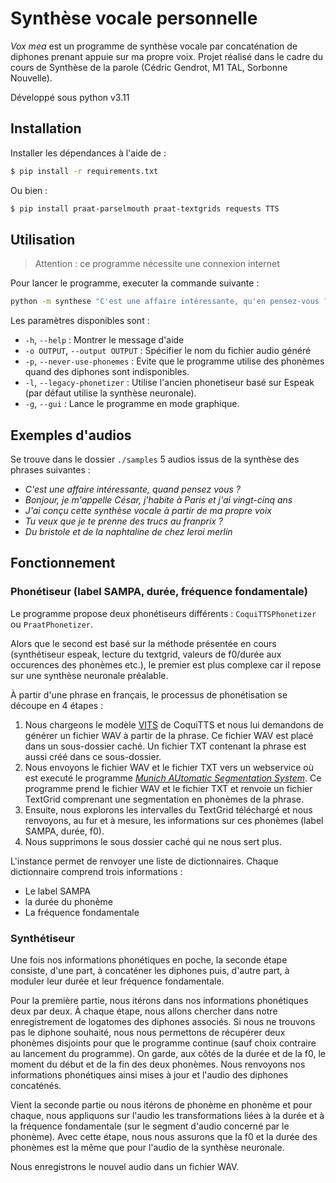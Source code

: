 # Synthèse vocale personnelle

_Vox mea_ est un programme de synthèse vocale par concaténation de diphones prenant appuie sur ma propre voix. Projet réalisé dans le cadre du cours de Synthèse de la parole (Cédric Gendrot, M1 TAL, Sorbonne Nouvelle).

Développé sous python v3.11

## Installation

Installer les dépendances à l'aide de :

```bash
$ pip install -r requirements.txt
```

Ou bien :

```bash
$ pip install praat-parselmouth praat-textgrids requests TTS
```

## Utilisation

> Attention : ce programme nécessite une connexion internet

Pour lancer le programme, executer la commande suivante :

```bash
python -m synthese "C'est une affaire intéressante, qu'en pensez-vous ?"
```

Les paramètres disponibles sont :

* `-h`, `--help` : Montrer le message d'aide
* `-o OUTPUT`, `--output OUTPUT` : Spécifier le nom du fichier audio généré
* `-p`, `--never-use-phonemes` : Evite que le programme utilise des phonèmes quand des diphones sont indisponibles.
* `-l`, `--legacy-phonetizer` : Utilise l'ancien phonetiseur basé sur Espeak (par défaut utilise la synthèse neuronale).
* `-g`, `--gui` : Lance le programme en mode graphique.

## Exemples d'audios

Se trouve dans le dossier `./samples` 5 audios issus de la synthèse des phrases suivantes :

* _C'est une affaire intéressante, quand pensez vous ?_
* _Bonjour, je m'appelle César, j'habite à Paris et j'ai vingt-cinq ans_
* _J'ai conçu cette synthèse vocale à partir de ma propre voix_
* _Tu veux que je te prenne des trucs au franprix ?_
* _Du bristole et de la naphtaline de chez leroi merlin_


## Fonctionnement

### Phonétiseur (label SAMPA, durée, fréquence fondamentale)

Le programme propose deux phonétiseurs différents : `CoquiTTSPhonetizer` ou `PraatPhonetizer`.

Alors que le second est basé sur la méthode présentée en cours (synthétiseur espeak, lecture du textgrid, valeurs de f0/durée aux occurences des phonèmes etc.), le premier est plus complexe car il repose sur une synthèse neuronale préalable.

À partir d'une phrase en français, le processus de phonétisation se découpe en 4 étapes :

1. Nous chargeons le modèle [VITS](https://docs.coqui.ai/en/latest/models/vits.html) de CoquiTTS et nous lui demandons de générer un fichier WAV à partir de la phrase. Ce fichier WAV est placé dans un sous-dossier caché. Un fichier TXT contenant la phrase est aussi créé dans ce sous-dossier.
2. Nous envoyons le fichier WAV et le fichier TXT vers un webservice où est executé le programme [_Munich AUtomatic Segmentation System_](https://www.bas.uni-muenchen.de/Bas/BasMAUS.html). Ce programme prend le fichier WAV et le fichier TXT et renvoie un fichier TextGrid comprenant une segmentation en phonèmes de la phrase.
3. Ensuite, nous explorons les intervalles du TextGrid téléchargé et nous renvoyons, au fur et à mesure, les informations sur ces phonèmes (label SAMPA, durée, f0).
4. Nous supprimons le sous dossier caché qui ne nous sert plus.

L'instance permet de renvoyer une liste de dictionnaires. Chaque dictionnaire comprend trois informations :

* Le label SAMPA
* la durée du phonème
* La fréquence fondamentale

### Synthétiseur

Une fois nos informations phonétiques en poche, la seconde étape consiste, d'une part, à concaténer les diphones puis, d'autre part, à moduler leur durée et leur fréquence fondamentale.

Pour la première partie, nous itérons dans nos informations phonétiques deux par deux. À chaque étape, nous allons chercher dans notre enregistrement de logatomes des diphones associés. Si nous ne trouvons pas le diphone souhaité, nous nous permettons de récupérer deux phonèmes disjoints pour que le programme continue (sauf choix contraire au lancement du programme). On garde, aux côtés de la durée et de la f0, le moment du début et de la fin des deux phonèmes. Nous renvoyons nos informations phonétiques ainsi mises à jour et l'audio des diphones concaténés.

Vient la seconde partie ou nous itérons de phonème en phonème et pour chaque, nous appliquons sur l'audio les transformations liées à la durée et à la fréquence fondamentale (sur le segment d'audio concerné par le phonème). Avec cette étape, nous nous assurons que la f0 et la durée des phonèmes est la même que pour l'audio de la synthèse neuronale.

Nous enregistrons le nouvel audio dans un fichier WAV.
